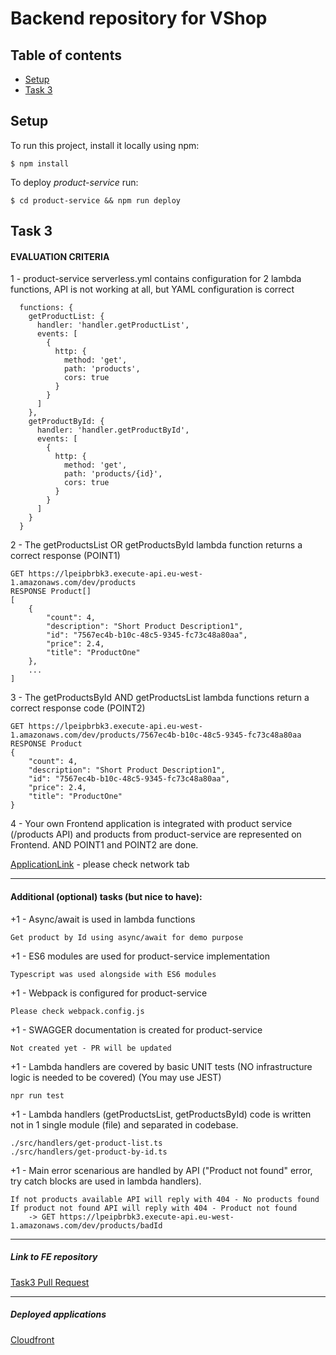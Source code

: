 # Backend repository for VShop

## Table of contents
* [Setup](#setup)
* [Task 3](#task-3)

## Setup
To run this project, install it locally using npm:

```
$ npm install
```

To deploy *product-service* run:
```
$ cd product-service && npm run deploy 
```

## Task 3

#### EVALUATION CRITERIA

1 - product-service serverless.yml contains configuration for 2 lambda functions, API is not working at all, but YAML configuration is correct

```
  functions: {
    getProductList: {
      handler: 'handler.getProductList',
      events: [
        {
          http: {
            method: 'get',
            path: 'products',
            cors: true
          }
        }
      ]
    },
    getProductById: {
      handler: 'handler.getProductById',
      events: [
        {
          http: {
            method: 'get',
            path: 'products/{id}',
            cors: true
          }
        }
      ]
    }
  }
```

2 - The getProductsList OR getProductsById lambda function returns a correct response (POINT1)
```
GET https://lpeipbrbk3.execute-api.eu-west-1.amazonaws.com/dev/products
RESPONSE Product[]
[
    {
        "count": 4,
        "description": "Short Product Description1",
        "id": "7567ec4b-b10c-48c5-9345-fc73c48a80aa",
        "price": 2.4,
        "title": "ProductOne"
    },
    ...
]
```
3 - The getProductsById AND getProductsList lambda functions return a correct response code (POINT2)
```
GET https://lpeipbrbk3.execute-api.eu-west-1.amazonaws.com/dev/products/7567ec4b-b10c-48c5-9345-fc73c48a80aa
RESPONSE Product
{
    "count": 4,
    "description": "Short Product Description1",
    "id": "7567ec4b-b10c-48c5-9345-fc73c48a80aa",
    "price": 2.4,
    "title": "ProductOne"
}
```
4 - Your own Frontend application is integrated with product service (/products API) and products from product-service are represented on Frontend. AND POINT1 and POINT2 are done.

[ApplicationLink](https://d232a2m5r21slj.cloudfront.net/) - please check network tab

***

#### Additional (optional) tasks (but nice to have):

+1 - Async/await is used in lambda functions
```
Get product by Id using async/await for demo purpose
```

+1 - ES6 modules are used for product-service implementation
```
Typescript was used alongside with ES6 modules
```

+1 - Webpack is configured for product-service
```
Please check webpack.config.js
```

+1 - SWAGGER documentation is created for product-service
```
Not created yet - PR will be updated
```

+1 - Lambda handlers are covered by basic UNIT tests (NO infrastructure logic is needed to be covered) (You may use JEST)
```
npr run test
```

+1 - Lambda handlers (getProductsList, getProductsById) code is written not in 1 single module (file) and separated in codebase.
```
./src/handlers/get-product-list.ts
./src/handlers/get-product-by-id.ts
```

+1 - Main error scenarious are handled by API ("Product not found" error, try catch blocks are used in lambda handlers).
```
If not products available API will reply with 404 - No products found
If product not found API will reply with 404 - Product not found
    -> GET https://lpeipbrbk3.execute-api.eu-west-1.amazonaws.com/dev/products/badId
```

***
##### Link to FE repository 
[Task3 Pull Request](https://github.com/valakar/nodejs-aws-fe/pull/2)

***
##### Deployed applications
[Cloudfront](https://d232a2m5r21slj.cloudfront.net/)
